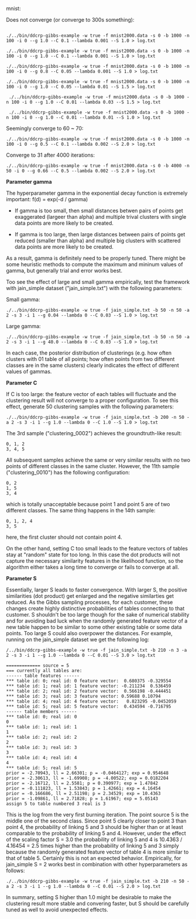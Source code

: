 mnist:

Does not converge (or converge to 300s something):

```

./../bin/ddcrp-gibbs-example -w true -f mnist2000.data -s 0 -b 1000 -n 100 -i 0 --g 1.0 --C 0.1 --lambda 0.001 --S 1.0 > log.txt

./../bin/ddcrp-gibbs-example -w true -f mnist2000.data -s 0 -b 1000 -n 100 -i 0 --g 1.0 --C 0.1 --lambda 0.001 --S 1.0 > log.txt

./../bin/ddcrp-gibbs-example -w true -f mnist2000.data -s 0 -b 1000 -n 100 -i 0 --g 0.8 --C 0.05 --lambda 0.001 --S 1.0 > log.txt

./../bin/ddcrp-gibbs-example -w true -f mnist2000.data -s 0 -b 1000 -n 100 -i 0 --g 1.0 --C 0.05 --lambda 0.01 --S 1.5 > log.txt

 ./../bin/ddcrp-gibbs-example -w true -f mnist2000.data -s 0 -b 1000 -n 100 -i 0 --g 1.0 --C 0.01 --lambda 0.03 --S 1.5 > log.txt
 
 ./../bin/ddcrp-gibbs-example -w true -f mnist2000.data -s 0 -b 1000 -n 100 -i 0 --g 1.0 --C 0.01 --lambda 0.01 --S 1.0 > log.txt

```

Seemingly converge to 60 ~ 70:

```
./../bin/ddcrp-gibbs-example -w true -f mnist2000.data -s 0 -b 1000 -n 100 -i 0 --g 0.5 --C 0.1 --lambda 0.002 --S 2.0 > log.txt
```

Converge to 31 after 4000 iterations:

```
./../bin/ddcrp-gibbs-example -w true -f mnist2000.data -s 0 -b 4000 -n 50 -i 0 --g 0.66 --C 0.5 --lambda 0.002 --S 2.0 > log.txt

```


**Parameter gamma**

The hyperparameter gamma in the exponential decay function is extremely important: f(d) = exp(-d / gamma)

- If gamma is too small, then small distances betwen pairs of points get exaggerated (largeer than alpha) and multiple trival clusters with single data points are more likely to be created.

- If gamma is too large, then large distances between pairs of points get reduced (smaller than alpha) and multiple big clusters with scattered data points are more likely to be created.

As a result, gamma is definitely need to be properly tuned. There might be some heuristic methods to compute the maximum and mininum values of gamma, but generally trial and error works best.

Too see the effect of large and small gamma empirically, test the framework with jain_simple dataset ("jain_simple.txt") with the following parameters:

Small gamma:

```
./../bin/ddcrp-gibbs-example -w true -f jain_simple.txt -b 50 -n 50 -a 2 -s 3 -i 1 --g 0.04 --lambda 0 --C 0.03 --S 1.0 > log.txt
```

Large gamma:

```
./../bin/ddcrp-gibbs-example -w true -f jain_simple.txt -b 50 -n 50 -a 2 -s 3 -i 1 --g 40.0 --lambda 0 --C 0.03 --S 1.0 > log.txt
```

In each case, the posterior distribution of clusterings (e.g. how often clusters with 01 table of all points; how often points from two different classes are in the same clusters) clearly indicates the effect of different values of gammas.

**Parameter C**

If C is too large: the feature vector of each tables will fluctuate and the clustering result will not converge to a proper configuration. To see this effect, generate 50 clustering samples with the following parameters:

```
./../bin/ddcrp-gibbs-example -w true -f jain_simple.txt -b 200 -n 50 -a 2 -s 3 -i 1 --g 1.0 --lambda 0 --C 1.0 --S 1.0 > log.txt
```

The 3rd sample ("clustering_0002") achieves the groundtruth-like result:

```
0, 1, 2
3, 4, 5
```

All subsequent samples achieve the same or very similar results with no two points of different classes in the same cluster. However, the 11th sample ("clustering_0010") has the following configuration:

```
0, 2
1, 5
3, 4
```

which is totally unacceptable because point 1 and point 5 are of two different classes. The same thing happens in the 14th sample:

```
0, 1, 2, 4
3, 5
```

here, the first cluster should not contain point 4.

On the other hand, setting C too small leads to the feature vectors of tables stay at "random" state for too long. In this case the dot products will not capture the necessary similarity features in the likelihood function, so the algorithm either takes a long time to converge or fails to converge at all.

**Parameter S**

Essentially, larger S leads to faster convergence. With larger S, the positive similarities (dot product) get enlarged and the negative similarties get reduced. As the Gibbs sampling processes, for each customer, these changes create highly distinctive probabilities of tables connecting to that customer. S shouldn't be too large though for the sake of numerical stability and for avoiding bad luck when the randomly generated feature vector of a new table happen to be similar to some other existing table or some data points. Too large S could also overpower the distances. For example, running on the jain_simple dataset we get the following log:

```
/../bin/ddcrp-gibbs-example -w true -f jain_simple.txt -b 210 -n 3 -a 2 -s 3 -i 1 --g 1.0 --lambda 0 --C 0.01 --S 3.0 > log.txt
```

```
============= source = 5
=== currently all tables are:
------ table features ------
*** table id: 0; real id: 0 feature vector:  0.680375 -0.329554
*** table id: 1; real id: 1 feature vector: -0.211234  0.536459
*** table id: 2; real id: 2 feature vector:  0.566198 -0.444451
*** table id: 3; real id: 3 feature vector: 0.59688 0.10794
*** table id: 4; real id: 4 feature vector:   0.823295 -0.0452059
*** table id: 5; real id: 5 feature vector:  0.434594 -0.716795
------ table members ------
*** table id: 0; real id: 0
0
*** table id: 1; real id: 1
1
*** table id: 2; real id: 2
2
*** table id: 3; real id: 3
3
*** table id: 4; real id: 4
4
*** table id: 5; real id: 5
prior = -2.70943, ll = 2.66301; p = -0.0464127; exp = 0.954648
prior = -2.30613, ll = -1.69908; p = -4.00522; exp = 0.0182204
prior = -2.16712, ll = 2.5581; p = 0.390977; exp = 1.47842
prior = -0.111823, ll = 1.53843; p = 1.42661; exp = 4.16454
prior = -0.166686, ll = 2.51198; p = 2.34529; exp = 10.4363
prior = -1.09861, ll = 2.71828; p = 1.61967; exp = 5.05143
assign 5 to table numbered 3 real is 3
```

This is the log from the very first burning iteration. The point source 5 is the middle one of the second class. Since point 5 clearly closer to point 3 than point 4, the probability of linking 5 and 3 should be higher than or at least comparable to the probability of linking 5 and 4. However, under the effect of the scaling factor S = 3.0 the probability of linking 5 and 4 is 10.4363 / 4.16454 = 2.5 times higher than the probability of linking 5 and 3 simply because the randomly generated feature vector of table 4 is more similar to that of table 5. Certainly this is not an expected behavior. Empirically, for jain_simple S = 2 works best in combination with other hyperparameters as follows:

```
./../bin/ddcrp-gibbs-example -w true -f jain_simple.txt -b 210 -n 50 -a 2 -s 3 -i 1 --g 1.0 --lambda 0 --C 0.01 --S 2.0 > log.txt
```

In summary, setting S higher than 1.0 might be desirable to make the clustering result more stable and convering faster, but S should be carefully tuned as well to avoid unexpected effects.

